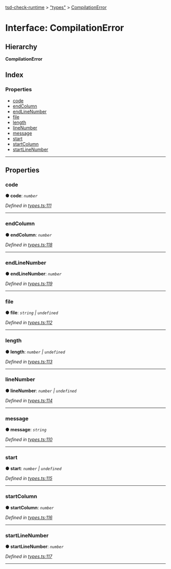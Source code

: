 [tsd-check-runtime](../README.md) > ["types"](../modules/_types_.md) > [CompilationError](../interfaces/_types_.compilationerror.md)

# Interface: CompilationError

## Hierarchy

**CompilationError**

## Index

### Properties

* [code](_types_.compilationerror.md#code)
* [endColumn](_types_.compilationerror.md#endcolumn)
* [endLineNumber](_types_.compilationerror.md#endlinenumber)
* [file](_types_.compilationerror.md#file)
* [length](_types_.compilationerror.md#length)
* [lineNumber](_types_.compilationerror.md#linenumber)
* [message](_types_.compilationerror.md#message)
* [start](_types_.compilationerror.md#start)
* [startColumn](_types_.compilationerror.md#startcolumn)
* [startLineNumber](_types_.compilationerror.md#startlinenumber)

---

## Properties

<a id="code"></a>

###  code

**● code**: *`number`*

*Defined in [types.ts:111](https://github.com/cancerberoSgx/tsd-check-runtime/blob/84ed4b1/src/types.ts#L111)*

___
<a id="endcolumn"></a>

###  endColumn

**● endColumn**: *`number`*

*Defined in [types.ts:118](https://github.com/cancerberoSgx/tsd-check-runtime/blob/84ed4b1/src/types.ts#L118)*

___
<a id="endlinenumber"></a>

###  endLineNumber

**● endLineNumber**: *`number`*

*Defined in [types.ts:119](https://github.com/cancerberoSgx/tsd-check-runtime/blob/84ed4b1/src/types.ts#L119)*

___
<a id="file"></a>

###  file

**● file**: *`string` \| `undefined`*

*Defined in [types.ts:112](https://github.com/cancerberoSgx/tsd-check-runtime/blob/84ed4b1/src/types.ts#L112)*

___
<a id="length"></a>

###  length

**● length**: *`number` \| `undefined`*

*Defined in [types.ts:113](https://github.com/cancerberoSgx/tsd-check-runtime/blob/84ed4b1/src/types.ts#L113)*

___
<a id="linenumber"></a>

###  lineNumber

**● lineNumber**: *`number` \| `undefined`*

*Defined in [types.ts:114](https://github.com/cancerberoSgx/tsd-check-runtime/blob/84ed4b1/src/types.ts#L114)*

___
<a id="message"></a>

###  message

**● message**: *`string`*

*Defined in [types.ts:110](https://github.com/cancerberoSgx/tsd-check-runtime/blob/84ed4b1/src/types.ts#L110)*

___
<a id="start"></a>

###  start

**● start**: *`number` \| `undefined`*

*Defined in [types.ts:115](https://github.com/cancerberoSgx/tsd-check-runtime/blob/84ed4b1/src/types.ts#L115)*

___
<a id="startcolumn"></a>

###  startColumn

**● startColumn**: *`number`*

*Defined in [types.ts:116](https://github.com/cancerberoSgx/tsd-check-runtime/blob/84ed4b1/src/types.ts#L116)*

___
<a id="startlinenumber"></a>

###  startLineNumber

**● startLineNumber**: *`number`*

*Defined in [types.ts:117](https://github.com/cancerberoSgx/tsd-check-runtime/blob/84ed4b1/src/types.ts#L117)*

___

